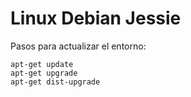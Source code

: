 # Linux Debian Jessie

Pasos para actualizar el entorno:

`apt-get update` \
`apt-get upgrade` \
`apt-get dist-upgrade`

